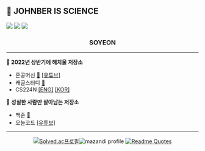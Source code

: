## 🔬 JOHNBER IS SCIENCE

<a href="mailto:syyang@sookmyung.ac.kr" target="_blank"><img src="https://img.shields.io/badge/Gmail-EA4335?style=flat-square&logo=Gmail&logoColor=white"/></a>
<a href="https://velog.io/@xoyeon" target="_blank"><img src="https://img.shields.io/badge/Velog-20c997?style=flat-square&logo=Vimeo&logoColor=white"/></a>
<a href="https://www.notion.so" target="_blank"><img src="https://img.shields.io/badge/Notion-ffffff?style=flat-square&logo=Notion&logoColor=black"/></a>
</br>

<!-- [![Solved.ac프로필](http://mazassumnida.wtf/api/mini/generate_badge?boj=mudosaa)](https://solved.ac/mudosaa) -->

<div align="center"><h3><B>SOYEON</B></h3></div>
  
  ---
  
<B> 💫 2022년 상반기에 해치울 저장소</B>
  - 혼공머신 [💾](https://github.com/xoyeon/hongong-mldl) [[유튜브]](https://www.youtube.com/playlist?list=PLJN246lAkhQjoU0C4v8FgtbjOIXxSs_4Q)
  - 캐글스터디 [💾](https://github.com/xoyeon/kaggle-study)
  - CS224N [[ENG]](https://github.com/stanfordnlp/cs224n-winter17-notes) [[KOR]](https://github.com/songys/CS224N_17_KOR_SUB)

<B> 💫 성실한 사람만 살아남는 저장소</B>
  - 백준 [💾](https://github.com/xoyeon/BOJ)
  - 오늘코드 [[유튜브]](https://www.youtube.com/c/todaycode)
    
 ---
   
<div align="center">
  
  [![Solved.ac프로필](http://mazassumnida.wtf/api/v2/generate_badge?boj=mudosaa)](https://solved.ac/mudosaa)![mazandi profile](http://mazandi.herokuapp.com/api?handle=mudosaa&theme=warm)
  [![Readme Quotes](https://quotes-github-readme.vercel.app/api?type=horizontal&theme=radical)](https://github.com/piyushsuthar/github-readme-quotes)

</div>


<!--

<img src="https://img.shields.io/badge/Python-3776AB?style=flat-square&logo=Python&logoColor=white"/>
<img src="https://img.shields.io/badge/R-276DC3?style=flat-square&logo=R&logoColor=white"/>  -->
